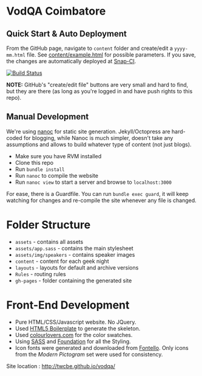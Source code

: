 # VodQA Coimbatore

## Quick Start & Auto Deployment

From the GitHub page, navigate to `content` folder and create/edit a `yyyy-mm.html` file. See [content/example.html](content/example.html) for possible parameters. If you save, the changes are automatically deployed at [Snap-CI](https://snap-ci.com/TWChennai/VODQA-Chennai/branch/master).

[![Build Status](https://snap-ci.com/TWChennai/VODQA-Chennai/branch/master/build_image)](https://snap-ci.com/TWChennai/VODQA-Chennai/branch/master)

**NOTE:** GitHub's "create/edit file" buttons are very small and hard to find, but they are there (as long as you're logged in and have push rights to this repo).

## Manual Development

We're using [nanoc](//nanoc.ws) for static site generation. Jekyll/Octopress are hard-coded for blogging, while Nanoc is much simpler, doesn't take any assumptions and allows to build whatever type of content (not just blogs).

* Make sure you have RVM installed
* Clone this repo
* Run `bundle install`
* Run `nanoc` to compile the website
* Run `nanoc view` to start a server and browse to `localhost:3000`

For ease, there is a Guardfile. You can run `bundle exec guard`, it will keep watching for changes and re-compile the site whenever any file is changed.

# Folder Structure

* `assets` - contains all assets
* `assets/app.sass` - contains the main stylesheet
* `assets/img/speakers` - contains speaker images
* `content` - content for each geek night
* `layouts` - layouts for default and archive versions
* `Rules` - routing rules
* `gh-pages` - folder containing the generated site

# Front-End Development

* Pure HTML/CSS/Javascript website. No JQuery.
* Used [HTML5 Boilerplate](//html5boilerplate.com) to generate the skeleton.
* Used [colourlovers.com](//colourlovers.com) for the color swatches.
* Using [SASS](//sass-lang.com) and [Foundation](//foundation.zurb.com) for all the Styling.
* Icon fonts were generated and downloaded from [Fontello](//fontello.com). Only icons from the *Modern Pictogram* set were used for consistency.

Site location : http://twcbe.github.io/vodqa/
